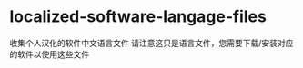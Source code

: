 localized-software-langage-files
================================

收集个人汉化的软件中文语言文件
请注意这只是语言文件，您需要下载/安装对应的软件以使用这些文件
